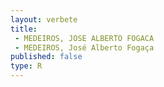 ```yaml
---
layout: verbete
title:
 - MEDEIROS, JOSE ALBERTO FOGACA
 - MEDEIROS, José Alberto Fogaça
published: false
type: R
---
```



